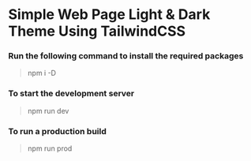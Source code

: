 # Simple Web Page Light & Dark Theme Using TailwindCSS

### Run the following command to install the required packages
> npm i -D

### To start the development server
> npm run dev

### To run a production build
> npm run prod
